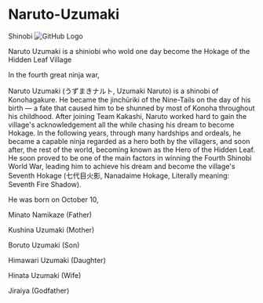 # Naruto-Uzumaki
Shinobi
![GitHub Logo](https://wallpapercave.com/wp/wp2001685.png)

Naruto Uzumaki is a shiniobi who wold one day become the Hokage of the Hidden Leaf Village



In the fourth great ninja war,

Naruto Uzumaki (うずまきナルト, Uzumaki Naruto) is a shinobi of Konohagakure. He became the jinchūriki of the Nine-Tails on the day of his birth — a fate that caused him to be shunned by most of Konoha throughout his childhood. After joining Team Kakashi, Naruto worked hard to gain the village's acknowledgement all the while chasing his dream to become Hokage. In the following years, through many hardships and ordeals, he became a capable ninja regarded as a hero both by the villagers, and soon after, the rest of the world, becoming known as the Hero of the Hidden Leaf. He soon proved to be one of the main factors in winning the Fourth Shinobi World War, leading him to achieve his dream and become the village's Seventh Hokage (七代目火影, Nanadaime Hokage, Literally meaning: Seventh Fire Shadow).


He was born on October 10, 

Minato Namikaze (Father)

Kushina Uzumaki (Mother)

Boruto Uzumaki (Son)

Himawari Uzumaki (Daughter)

Hinata Uzumaki (Wife)

Jiraiya (Godfather) 
